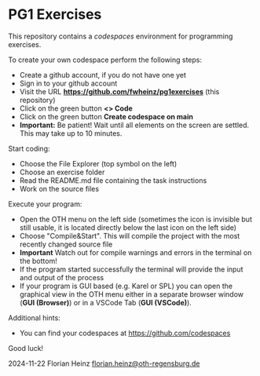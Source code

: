 # PG1 Exercises

This repository contains a *codespaces* environment for programming exercises.

To create your own codespace perform the following steps:

- Create a github account, if you do not have one yet
- Sign in to your github account
- Visit the URL **https://github.com/fwheinz/pg1exercises** (this repository)
- Click on the green button **<> Code**
- Click on the green button **Create codespace on main**
- **Important:** Be patient! Wait until all elements on the screen are settled. This may take up to 10 minutes.

Start coding:

- Choose the File Explorer (top symbol on the left)
- Choose an exercise folder
- Read the README.md file containing the task instructions
- Work on the source files

Execute your program:

- Open the OTH menu on the left side (sometimes the icon is invisible but still usable, it is located directly below the last icon on the left side)
- Choose "Compile&Start". This will compile the project with the most recently changed source file
- **Important** Watch out for compile warnings and errors in the terminal on the bottom!
- If the program started successfully the terminal will provide the input and output of the process
- If your program is GUI based (e.g. Karel or SPL) you can open the graphical view in the OTH menu either in a separate browser window (**GUI (Browser)**) or in a VSCode Tab (**GUI (VSCode)**).

Additional hints:

- You can find your codespaces at https://github.com/codespaces

Good luck!

2024-11-22 Florian Heinz <florian.heinz@oth-regensburg.de>
